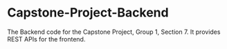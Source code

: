 # Capstone-Project-Backend
The Backend code for the Capstone Project, Group 1, Section 7.
It provides REST APIs for the frontend.